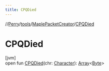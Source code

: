 ```yaml
---
title: CPQDied
---
```

//[Perry](../../../index.html)/[tools](../index.html)/[MaplePacketCreator](index.html)/[CPQDied](-c-p-q-died.html)



# CPQDied



[jvm]\
open fun [CPQDied](-c-p-q-died.html)(chr: [Character](../../client/-character/index.html)): [Array](https://kotlinlang.org/api/latest/jvm/stdlib/kotlin/-array/index.html)&lt;[Byte](https://kotlinlang.org/api/latest/jvm/stdlib/kotlin/-byte/index.html)&gt;




